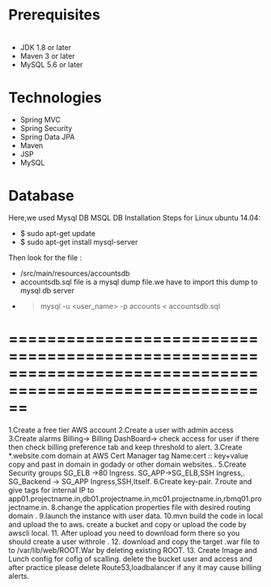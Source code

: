 # Prerequisites
#
- JDK 1.8 or later
- Maven 3 or later
- MySQL 5.6 or later

# Technologies 
- Spring MVC
- Spring Security
- Spring Data JPA
- Maven
- JSP
- MySQL
# Database
Here,we used Mysql DB 
MSQL DB Installation Steps for Linux ubuntu 14.04:
- $ sudo apt-get update
- $ sudo apt-get install mysql-server

Then look for the file :
- /src/main/resources/accountsdb
- accountsdb.sql file is a mysql dump file.we have to import this dump to mysql db server
- > mysql -u <user_name> -p accounts < accountsdb.sql

# ==========================================================================================================

1.Create a free tier AWS account
2.Create a user with admin access
3.Create alarms
Billing-> Billing DashBoard-> check access for user if there then check billing preference tab
and keep threshold to alert.
3.Create *.website.com domain at AWS Cert Manager
tag Name:cert ::
key+value copy and past in domain in godady or other domain websites..
5.Create Security groups
SG_ELB ->80 Ingress.
SG_APP->SG_ELB,SSH Ingress,.
SG_Backend -> SG_APP Ingress,SSH,Itself.
6.Create key-pair.
7.route and give tags for internal IP to app01.projectname.in,db01.projectname.in,mc01.projectname.in,rbmq01.projectname.in.
8.change the application properties file with desired routing domain .
9.launch the instance with user data.
10.mvn build the code in local and upload the to aws.
create a bucket and copy or upload the code by awscli local.
11. After upload you need to download form there so you should create a user withrole .
12. download and copy the target .war file to to /var/lib/web/ROOT.War by deleting existing ROOT.
13. Create Image and Lunch config for cofig of scalling.
delete the bucket user and access and after practice please delete Route53,loadbalancer if any it may cause billing alerts.


